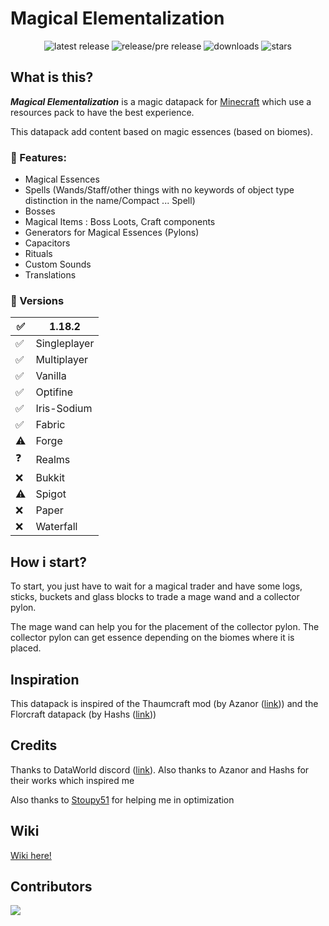 # Magical Elementalization

<div align="center">

![latest release](https://img.shields.io/github/v/release/LTHCTheMaster/Magical-Elementalization?color=green&label=Latest%20Release) ![release/pre release](https://img.shields.io/github/v/release/LTHCTheMaster/Magical-Elementalization?include_prereleases&color=darkred&label=Current%20Release%20or%20Pre%20Release) ![downloads](https://img.shields.io/github/downloads/LTHCTheMaster/Magical-Elementalization/total?color=cyan) ![stars](https://img.shields.io/github/stars/LTHCTheMaster/Magical-Elementalization?color=gold)
 
</div>

## What is this?

***Magical Elementalization*** is a magic datapack for <u>Minecraft</u> which use a resources pack to have the best experience.

This datapack add content based on magic essences (based on biomes).

### 📜 Features:

- Magical Essences
- Spells (Wands/Staff/other things with no keywords of object type distinction in the name/Compact ... Spell)
- Bosses
- Magical Items : Boss Loots, Craft components
- Generators for Magical Essences (Pylons)
- Capacitors
- Rituals
- Custom Sounds
- Translations

### 💽 Versions
| ✅   | 1.18.2 |
| --- | --------------- |
| ✅   | Singleplayer    |
| ✅   | Multiplayer     |
| ✅   | Vanilla         |
| ✅   | Optifine        |
| ✅   | Iris-Sodium     |
| ✅   | Fabric          |
| ⚠   | Forge           |
| ❓   | Realms          |
| ❌   | Bukkit          |
| ⚠   | Spigot          |
| ❌   | Paper           |
| ❌   | Waterfall       |

## How i start?

To start, you just have to wait for a magical trader and have some logs, sticks, buckets and glass blocks to trade a mage wand and a collector pylon.

The mage wand can help you for the placement of the collector pylon. The collector pylon can get essence depending on the biomes where it is placed.

## Inspiration

This datapack is inspired of the Thaumcraft mod (by Azanor (<a href="https://www.google.com/url?sa=t&rct=j&q=&esrc=s&source=web&cd=&cad=rja&uact=8&ved=2ahUKEwimg87jlZX1AhVKAWMBHUozDXYQFnoECAMQAQ&url=https%3A%2F%2Fwww.curseforge.com%2Fminecraft%2Fmc-mods%2Fthaumcraft&usg=AOvVaw2-QWITRw7wyGFE65JAPCmV">link</a>)) and the Florcraft datapack (by Hashs (<a href="https://www.planetminecraft.com/data-pack/florcraft-magical-essence-wizardry/">link</a>))

## Credits

Thanks to DataWorld discord (<a href="https://discord.me/dataworld">link</a>). Also thanks to Azanor and Hashs for their works which inspired me

Also thanks to <a href="https://github.com/Stoupy51">Stoupy51</a> for helping me in optimization

## Wiki

<a href="https://magical-elementalization.fandom.com/wiki/Magical_Elementalization_Wiki">Wiki here!</a>

## Contributors

<a href = "https://github.com/LTHCTheMaster/Magical-Elementalization/graphs/contributors">
  <img src = "https://contrib.rocks/image?repo=LTHCTheMaster/Magical-Elementalization"/>
</a>

